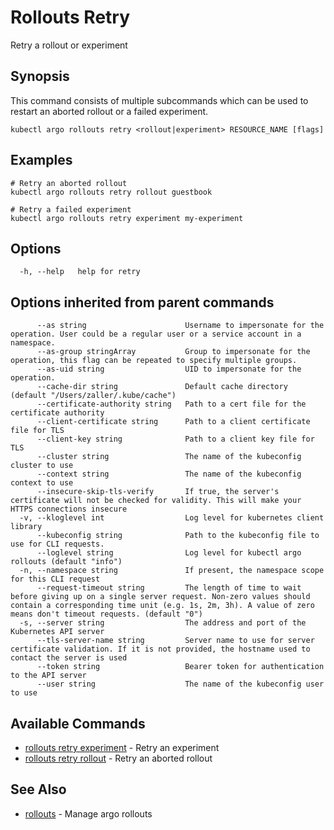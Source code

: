 # Rollouts Retry

Retry a rollout or experiment

## Synopsis

This command consists of multiple subcommands which can be used to restart an aborted rollout or a failed experiment.

```shell
kubectl argo rollouts retry <rollout|experiment> RESOURCE_NAME [flags]
```

## Examples

```shell
# Retry an aborted rollout
kubectl argo rollouts retry rollout guestbook

# Retry a failed experiment
kubectl argo rollouts retry experiment my-experiment
```

## Options

```
  -h, --help   help for retry
```

## Options inherited from parent commands

```
      --as string                      Username to impersonate for the operation. User could be a regular user or a service account in a namespace.
      --as-group stringArray           Group to impersonate for the operation, this flag can be repeated to specify multiple groups.
      --as-uid string                  UID to impersonate for the operation.
      --cache-dir string               Default cache directory (default "/Users/zaller/.kube/cache")
      --certificate-authority string   Path to a cert file for the certificate authority
      --client-certificate string      Path to a client certificate file for TLS
      --client-key string              Path to a client key file for TLS
      --cluster string                 The name of the kubeconfig cluster to use
      --context string                 The name of the kubeconfig context to use
      --insecure-skip-tls-verify       If true, the server's certificate will not be checked for validity. This will make your HTTPS connections insecure
  -v, --kloglevel int                  Log level for kubernetes client library
      --kubeconfig string              Path to the kubeconfig file to use for CLI requests.
      --loglevel string                Log level for kubectl argo rollouts (default "info")
  -n, --namespace string               If present, the namespace scope for this CLI request
      --request-timeout string         The length of time to wait before giving up on a single server request. Non-zero values should contain a corresponding time unit (e.g. 1s, 2m, 3h). A value of zero means don't timeout requests. (default "0")
  -s, --server string                  The address and port of the Kubernetes API server
      --tls-server-name string         Server name to use for server certificate validation. If it is not provided, the hostname used to contact the server is used
      --token string                   Bearer token for authentication to the API server
      --user string                    The name of the kubeconfig user to use
```

## Available Commands

* [rollouts retry experiment](kubectl-argo-rollouts_retry_experiment.md)	 - Retry an experiment
* [rollouts retry rollout](kubectl-argo-rollouts_retry_rollout.md)	 - Retry an aborted rollout

## See Also

* [rollouts](kubectl-argo-rollouts.md)	 - Manage argo rollouts
